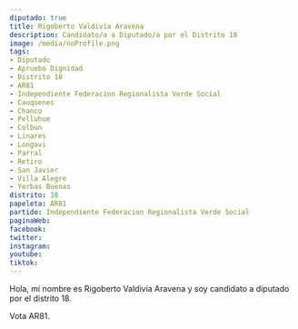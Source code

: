 ```yaml
---
diputado: true
title: Rigoberto Valdivia Aravena
description: Candidato/a a Diputado/a por el Distrito 18
image: /media/noProfile.png
tags:
- Diputado
- Apruebo Dignidad
- Distrito 18
- AR81
- Independiente Federacion Regionalista Verde Social
- Cauquenes
- Chanco
- Pelluhue
- Colbun
- Linares
- Longavi
- Parral
- Retiro
- San Javier
- Villa Alegre
- Yerbas Buenas
distrito: 18
papeleta: AR81
partido: Independiente Federacion Regionalista Verde Social
paginaWeb:
facebook:
twitter:
instagram:
youtube:
tiktok:
---
```

Hola, mi nombre es Rigoberto Valdivia Aravena y soy candidato a diputado por el distrito 18.

Vota AR81.